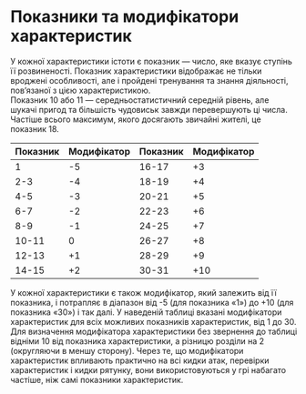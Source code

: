 # Показники та модифікатори характеристик

У кожної характеристики істоти є показник — число, яке вказує ступінь її розвиненості. Показник характеристики відображає не тільки вроджені особливості, але і пройдені тренування та знання діяльності, пов’язаної з цією характеристикою.<br/>
Показник 10 або 11 — середньостатистичний середній рівень, але шукачі пригод та більшість чудовиськ завжди перевершують ці числа. Частіше всього максимум, якого досягають звичайні жителі, це показник 18.

| **Показник** 	| **Модифікатор** 	| **Показник** 	| **Модифікатор** 	|
|--------------	|-----------------	|--------------	|-----------------	|
|       1      	|        -5       	|     16-17    	|        +3       	|
|      2-3     	|        -4       	|     18-19    	|        +4       	|
|      4-5     	|        -3       	|     20-21    	|        +5       	|
|      6-7     	|        -2       	|     22-23    	|        +6       	|
|      8-9     	|        -1       	|     24-25    	|        +7       	|
|     10-11    	|        0        	|     26-27    	|        +8       	|
|     12-13    	|        +1       	|     28-29    	|        +9       	|
|     14-15    	|        +2       	|     30-31    	|       +10       	|

У кожної характеристики є також модифікатор, який залежить від її показника, і потрапляє в діапазон від -5 (для показника «1») до +10 (для показника «30») і так далі. У наведеній таблиці вказані модифікатори характеристик для всіх можливих показників характеристик, від 1 до 30.<br />
Для визначення модифікатора характеристики без звернення до таблиці відніми 10 від показника характеристики, а різницю розділи на 2 (округляючи в меншу сторону). Через те, що модифікатори характеристик впливають практично на всі кидки атак, перевірки характеристик і кидки рятунку, вони використовуються у грі набагато частіше, ніж самі показники характеристик.